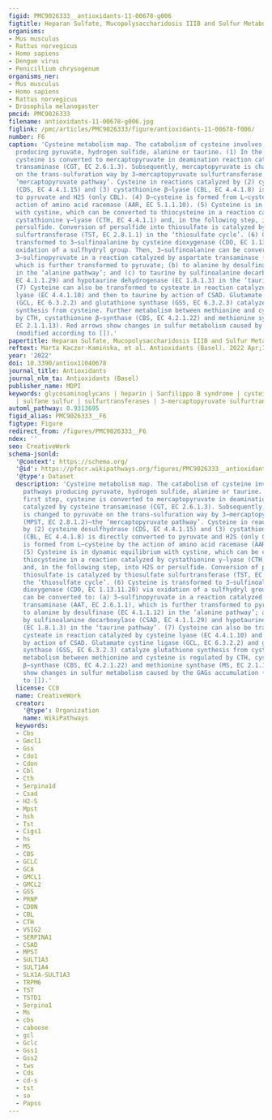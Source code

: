 ```yaml
---
figid: PMC9026333__antioxidants-11-00678-g006
figtitle: Heparan Sulfate, Mucopolysaccharidosis IIIB and Sulfur Metabolism Disorders
organisms:
- Mus musculus
- Rattus norvegicus
- Homo sapiens
- Dengue virus
- Penicillium chrysogenum
organisms_ner:
- Mus musculus
- Homo sapiens
- Rattus norvegicus
- Drosophila melanogaster
pmcid: PMC9026333
filename: antioxidants-11-00678-g006.jpg
figlink: /pmc/articles/PMC9026333/figure/antioxidants-11-00678-f006/
number: F6
caption: 'Cysteine metabolism map. The catabolism of cysteine involves seven pathways
  producing pyruvate, hydrogen sulfide, alanine or taurine. (1) In the first step,
  cysteine is converted to mercaptopyruvate in deamination reaction catalyzed by cysteine
  transaminase (CGT, EC 2.6.1.3). Subsequently, mercaptopyruvate is changed to pyruvate
  on the trans-sulfuration way by 3−mercaptopyruvate sulfurtransferase (MPST, EC 2.8.1.2)—the
  ‘mercaptopyruvate pathway’. Cysteine in reactions catalyzed by (2) cysteine desulfhydrase
  (CDS, EC 4.4.1.15) and (3) cystathionine β−lyase (CBL, EC 4.4.1.8) is directly converted
  to pyruvate and H2S (only CBL). (4) D−cysteine is formed from L−cysteine by the
  action of amino acid racemase (AAR, EC 5.1.1.10). (5) Cysteine is in dynamic equilibrium
  with cystine, which can be converted to thiocysteine in a reaction catalyzed by
  cystathionine γ−lyase (CTH, EC 4.4.1.1) and, in the following step, into H2S or
  persulfide. Conversion of persulfide into thiosulfate is catalyzed by thiosulfate
  sulfurtransferase (TST, EC 2.8.1.1) in the ‘thiosulfate cycle’. (6) Cysteine is
  transformed to 3−sulfinoalanine by cysteine dioxygenase (CDO, EC 1.13.11.20) via
  oxidation of a sulfhydryl group. Then, 3−sulfinoalanine can be converted to: (a)
  3−sulfinopyruvate in a reaction catalyzed by aspartate transaminase (AAT, EC 2.6.1.1),
  which is further transformed to pyruvate; (b) to alanine by desulfinase (EC 4.1.1.12)
  in the ‘alanine pathway’; and (c) to taurine by sulfinoalanine decarboxylase (CSAD,
  EC 4.1.1.29) and hypotaurine dehydrogenase (EC 1.8.1.3) in the ‘taurine pathway’.
  (7) Cysteine can also be transformed to cysteate in reaction catalyzed by cysteine
  lyase (EC 4.4.1.10) and then to taurine by action of CSAD. Glutamate cystine ligase
  (GCL, EC 6.3.2.2) and glutathione synthase (GSS, EC 6.3.2.3) catalyze glutathione
  synthesis from cysteine. Further metabolism between methionine and cysteine is regulated
  by CTH, cystathionine β−synthase (CBS, EC 4.2.1.22) and methionine synthase (MS,
  EC 2.1.1.13). Red arrows show changes in sulfur metabolism caused by the GAGs accumulation
  (modified according to []).'
papertitle: Heparan Sulfate, Mucopolysaccharidosis IIIB and Sulfur Metabolism Disorders.
reftext: Marta Kaczor-Kamińska, et al. Antioxidants (Basel). 2022 Apr;11(4):678.
year: '2022'
doi: 10.3390/antiox11040678
journal_title: Antioxidants
journal_nlm_ta: Antioxidants (Basel)
publisher_name: MDPI
keywords: glycosaminoglycans | heparin | Sanfilippo B syndrome | cysteine | sulfate
  | sulfane sulfur | sulfurtransferases | 3-mercaptopyruvate sulfurtransferase
automl_pathway: 0.9313695
figid_alias: PMC9026333__F6
figtype: Figure
redirect_from: /figures/PMC9026333__F6
ndex: ''
seo: CreativeWork
schema-jsonld:
  '@context': https://schema.org/
  '@id': https://pfocr.wikipathways.org/figures/PMC9026333__antioxidants-11-00678-g006.html
  '@type': Dataset
  description: 'Cysteine metabolism map. The catabolism of cysteine involves seven
    pathways producing pyruvate, hydrogen sulfide, alanine or taurine. (1) In the
    first step, cysteine is converted to mercaptopyruvate in deamination reaction
    catalyzed by cysteine transaminase (CGT, EC 2.6.1.3). Subsequently, mercaptopyruvate
    is changed to pyruvate on the trans-sulfuration way by 3−mercaptopyruvate sulfurtransferase
    (MPST, EC 2.8.1.2)—the ‘mercaptopyruvate pathway’. Cysteine in reactions catalyzed
    by (2) cysteine desulfhydrase (CDS, EC 4.4.1.15) and (3) cystathionine β−lyase
    (CBL, EC 4.4.1.8) is directly converted to pyruvate and H2S (only CBL). (4) D−cysteine
    is formed from L−cysteine by the action of amino acid racemase (AAR, EC 5.1.1.10).
    (5) Cysteine is in dynamic equilibrium with cystine, which can be converted to
    thiocysteine in a reaction catalyzed by cystathionine γ−lyase (CTH, EC 4.4.1.1)
    and, in the following step, into H2S or persulfide. Conversion of persulfide into
    thiosulfate is catalyzed by thiosulfate sulfurtransferase (TST, EC 2.8.1.1) in
    the ‘thiosulfate cycle’. (6) Cysteine is transformed to 3−sulfinoalanine by cysteine
    dioxygenase (CDO, EC 1.13.11.20) via oxidation of a sulfhydryl group. Then, 3−sulfinoalanine
    can be converted to: (a) 3−sulfinopyruvate in a reaction catalyzed by aspartate
    transaminase (AAT, EC 2.6.1.1), which is further transformed to pyruvate; (b)
    to alanine by desulfinase (EC 4.1.1.12) in the ‘alanine pathway’; and (c) to taurine
    by sulfinoalanine decarboxylase (CSAD, EC 4.1.1.29) and hypotaurine dehydrogenase
    (EC 1.8.1.3) in the ‘taurine pathway’. (7) Cysteine can also be transformed to
    cysteate in reaction catalyzed by cysteine lyase (EC 4.4.1.10) and then to taurine
    by action of CSAD. Glutamate cystine ligase (GCL, EC 6.3.2.2) and glutathione
    synthase (GSS, EC 6.3.2.3) catalyze glutathione synthesis from cysteine. Further
    metabolism between methionine and cysteine is regulated by CTH, cystathionine
    β−synthase (CBS, EC 4.2.1.22) and methionine synthase (MS, EC 2.1.1.13). Red arrows
    show changes in sulfur metabolism caused by the GAGs accumulation (modified according
    to []).'
  license: CC0
  name: CreativeWork
  creator:
    '@type': Organization
    name: WikiPathways
  keywords:
  - Cbs
  - Gmcl1
  - Gss
  - Cdo1
  - Cdon
  - Cbl
  - Cth
  - Serpina1d
  - Csad
  - H2-S
  - Mpst
  - hsh
  - Tst
  - Cigs1
  - hs
  - MS
  - CBS
  - GCLC
  - GCA
  - GMCL1
  - GMCL2
  - GSS
  - PRNP
  - CDON
  - CBL
  - CTH
  - VSIG2
  - SERPINA1
  - CSAD
  - MPST
  - SULT1A3
  - SULT1A4
  - SLX1A-SULT1A3
  - TRPM6
  - TST
  - TSTD1
  - Serpina1
  - Ms
  - cbs
  - caboose
  - gcl
  - Gclc
  - Gss1
  - Gss2
  - tws
  - Cds
  - cd-s
  - tst
  - so
  - Papss
---
```

